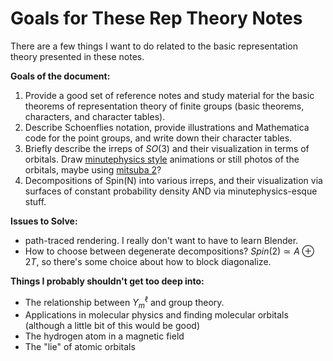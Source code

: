 Goals for These Rep Theory Notes
===

There are a few things I want to do related to the basic representation theory presented in these notes.

**Goals of the document:**

1. Provide a good set of reference notes and study material for the basic theorems of representation theory of finite groups (basic theorems, characters, and character tables).
2. Describe Schoenflies notation, provide illustrations and Mathematica code for the point groups, and write down their character tables.
3. Briefly describe the irreps of $SO(3)$ and their visualization in terms of orbitals. Draw [minutephysics style](https://www.youtube.com/watch?v=W2Xb2GFK2yc) animations or still photos of the orbitals, maybe using [mitsuba 2](https://mitsuba2.readthedocs.io/en/latest/index.html)?
4. Decompositions of Spin(N) into various irreps, and their visualization via surfaces of constant probability density AND via minutephysics-esque stuff.

**Issues to Solve:**
- path-traced rendering. I really don't want to have to learn Blender.
- How to choose between degenerate decompositions? $Spin(2)\simeq A\oplus 2T$, so there's some choice about how to block diagonalize.

**Things I probably shouldn't get too deep into:**
 - The relationship between $Y^{\ell} _ m$ and group theory.
 - Applications in molecular physics and finding molecular orbitals (although a little bit of this would be good)
 - The hydrogen atom in a magnetic field
 - The "lie" of atomic orbitals


